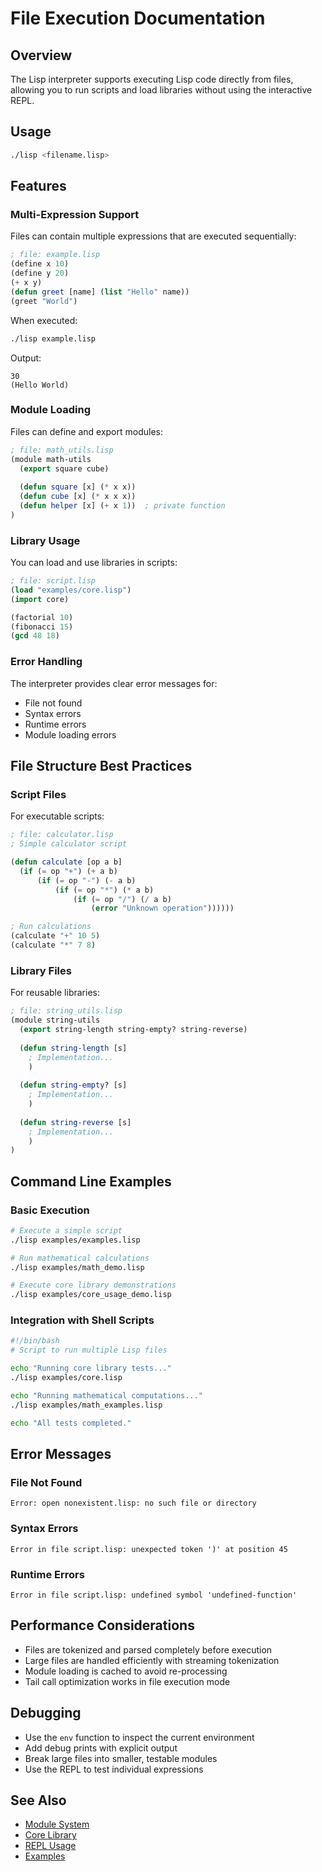 # File Execution Documentation

## Overview
The Lisp interpreter supports executing Lisp code directly from files, allowing you to run scripts and load libraries without using the interactive REPL.

## Usage
```bash
./lisp <filename.lisp>
```

## Features

### Multi-Expression Support
Files can contain multiple expressions that are executed sequentially:

```lisp
; file: example.lisp
(define x 10)
(define y 20)
(+ x y)
(defun greet [name] (list "Hello" name))
(greet "World")
```

When executed:
```bash
./lisp example.lisp
```

Output:
```
30
(Hello World)
```

### Module Loading
Files can define and export modules:

```lisp
; file: math_utils.lisp
(module math-utils
  (export square cube)
  
  (defun square [x] (* x x))
  (defun cube [x] (* x x x))
  (defun helper [x] (+ x 1))  ; private function
)
```

### Library Usage
You can load and use libraries in scripts:

```lisp
; file: script.lisp
(load "examples/core.lisp")
(import core)

(factorial 10)
(fibonacci 15)
(gcd 48 18)
```

### Error Handling
The interpreter provides clear error messages for:
- File not found
- Syntax errors
- Runtime errors
- Module loading errors

## File Structure Best Practices

### Script Files
For executable scripts:
```lisp
; file: calculator.lisp
; Simple calculator script

(defun calculate [op a b]
  (if (= op "+") (+ a b)
      (if (= op "-") (- a b)
          (if (= op "*") (* a b)
              (if (= op "/") (/ a b)
                  (error "Unknown operation"))))))

; Run calculations
(calculate "+" 10 5)
(calculate "*" 7 8)
```

### Library Files
For reusable libraries:
```lisp
; file: string_utils.lisp
(module string-utils
  (export string-length string-empty? string-reverse)
  
  (defun string-length [s]
    ; Implementation...
    )
    
  (defun string-empty? [s]
    ; Implementation...
    )
    
  (defun string-reverse [s]
    ; Implementation...
    )
)
```

## Command Line Examples

### Basic Execution
```bash
# Execute a simple script
./lisp examples/examples.lisp

# Run mathematical calculations
./lisp examples/math_demo.lisp

# Execute core library demonstrations
./lisp examples/core_usage_demo.lisp
```

### Integration with Shell Scripts
```bash
#!/bin/bash
# Script to run multiple Lisp files

echo "Running core library tests..."
./lisp examples/core.lisp

echo "Running mathematical computations..."
./lisp examples/math_examples.lisp

echo "All tests completed."
```

## Error Messages

### File Not Found
```
Error: open nonexistent.lisp: no such file or directory
```

### Syntax Errors
```
Error in file script.lisp: unexpected token ')' at position 45
```

### Runtime Errors
```
Error in file script.lisp: undefined symbol 'undefined-function'
```

## Performance Considerations
- Files are tokenized and parsed completely before execution
- Large files are handled efficiently with streaming tokenization
- Module loading is cached to avoid re-processing
- Tail call optimization works in file execution mode

## Debugging
- Use the `env` function to inspect the current environment
- Add debug prints with explicit output
- Break large files into smaller, testable modules
- Use the REPL to test individual expressions

## See Also
- [Module System](modules.md)
- [Core Library](core_library.md)
- [REPL Usage](repl.md)
- [Examples](examples.md)
